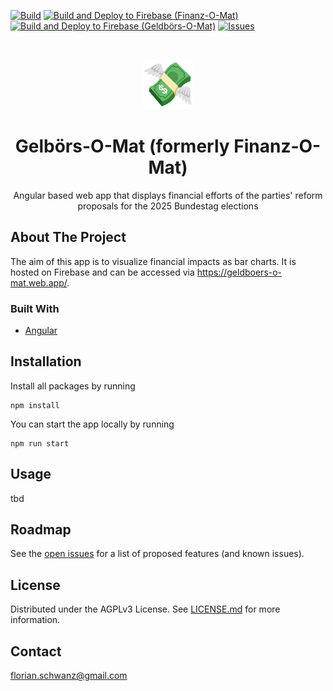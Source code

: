 [![Build](https://github.com/florianschwanz/geldboers-o-mat/actions/workflows/build-app-workflow.yml/badge.svg)](https://github.com/florianschwanz/geldboers-o-mat/actions/workflows/build-app-workflow.yml)
[![Build and Deploy to Firebase (Finanz-O-Mat)](https://github.com/florianschwanz/geldboers-o-mat/actions/workflows/deploy-app-firebase-finanz-workflow.yml/badge.svg)](https://github.com/florianschwanz/geldboers-o-mat/actions/workflows/deploy-app-firebase-finanz-workflow.yml)
[![Build and Deploy to Firebase (Geldbörs-O-Mat)](https://github.com/florianschwanz/geldboers-o-mat/actions/workflows/deploy-app-firebase-geldboers-workflow.yml/badge.svg)](https://github.com/florianschwanz/geldboers-o-mat/actions/workflows/deploy-app-firebase-geldboers-workflow.yml)
[![Issues](https://img.shields.io/github/issues/florianschwanz/geldboers-o-mat)](https://github.com/florianschwanz/geldboers-o-mat/issues)

<br />
<p align="center">
  <a href="https://github.com/florianschwanz/geldboers-o-mat">
    <img src="./logo.png" alt="Logo" height="80">
  </a>

  <h1 align="center">Gelbörs-O-Mat (formerly Finanz-O-Mat)</h1>

  <p align="center">
    Angular based web app that displays financial efforts of the parties' reform proposals for the 2025 Bundestag elections
  </p>
</p>

## About The Project

The aim of this app is to visualize financial impacts as bar charts. It is hosted on Firebase and can be accessed via https://geldboers-o-mat.web.app/.

### Built With

- [Angular](https://angular.io/)

## Installation

Install all packages by running

```
npm install
```

You can start the app locally by running

```
npm run start
```

## Usage

tbd

## Roadmap

See the [open issues](https://github.com/florianschwanz/geldboers-o-mat/issues) for a list of proposed features (and
known issues).

## License

Distributed under the AGPLv3 License. See [LICENSE.md](./LICENSE.md) for more information.

## Contact

florian.schwanz@gmail.com
